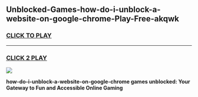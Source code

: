 
## Unblocked-Games-how-do-i-unblock-a-website-on-google-chrome-Play-Free-akqwk
<h3>
<a href="https://premium76.site?title=how-do-i-unblock-a-website-on-google-chrome&ref=10A">CLICK TO PLAY</a></h3>
<hr>

<h3>
<a href="https://premium76.site?title=how-do-i-unblock-a-website-on-google-chrome&ref=10A">CLICK 2 PLAY</a>
  
</h3>

<a href="https://premium76.site?title=how-do-i-unblock-a-website-on-google-chrome&ref=10A"><img src="https://clearcache.store/games.png"></a>


**how-do-i-unblock-a-website-on-google-chrome games unblocked: Your Gateway to Fun and Accessible Online Gaming**
